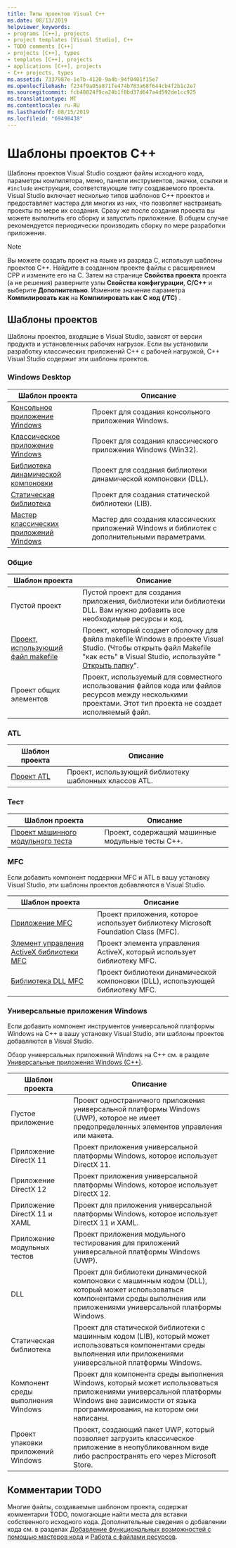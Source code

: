 ```yaml
---
title: Типы проектов Visual C++
ms.date: 08/13/2019
helpviewer_keywords:
- programs [C++], projects
- project templates [Visual Studio], C++
- TODO comments [C++]
- projects [C++], types
- templates [C++], projects
- applications [C++], projects
- C++ projects, types
ms.assetid: 7337987e-1e7b-4120-9a4b-94f0401f15e7
ms.openlocfilehash: f234f9a05a871fe474b783a68f644cb4f2b1c2e7
ms.sourcegitcommit: fcb48824f9ca24b1f8bd37d647a4d592de1cc925
ms.translationtype: MT
ms.contentlocale: ru-RU
ms.lasthandoff: 08/15/2019
ms.locfileid: "69498438"
---
```

# <a name="c-project-templates"></a>Шаблоны проектов С++

Шаблоны проектов Visual Studio создают файлы исходного кода, параметры компилятора, меню, панели инструментов, значки, ссылки и `#include` инструкции, соответствующие типу создаваемого проекта. Visual Studio включает несколько типов шаблонов C++ проектов и предоставляет мастера для многих из них, что позволяет настраивать проекты по мере их создания. Сразу же после создания проекта вы можете выполнить его сборку и запустить приложение. В общем случае рекомендуется периодически производить сборку по мере разработки приложения.

> [!NOTE]
> Вы можете создать проект на языке из разряда C, используя шаблоны проектов C++. Найдите в созданном проекте файлы с расширением CPP и измените его на C. Затем на странице **Свойства проекта** проекта (а не решения) разверните узлы **Свойства конфигурации**, **C/C++** и выберите **Дополнительно**. Измените значение параметра **Компилировать как** на **Компилировать как C код (/TC)** .

## <a name="project-templates"></a>Шаблоны проектов

Шаблоны проектов, входящие в Visual Studio, зависят от версии продукта и установленных рабочих нагрузок. Если вы установили разработку классических приложений C++ с рабочей нагрузкой, C++ Visual Studio содержит эти шаблоны проектов.

### <a name="windows-desktop"></a>Windows Desktop

|Шаблон проекта|Описание|
|----------------------|-----------------------------|
|[Консольное приложение Windows](../../windows/creating-a-console-application.md)|Проект для создания консольного приложения Windows.|
|[Классическое приложение Windows](../../windows/walkthrough-creating-windows-desktop-applications-cpp.md)|Проект для создания классического приложения Windows (Win32).|
|[Библиотека динамической компоновки](../walkthrough-creating-and-using-a-dynamic-link-library-cpp.md)|Проект для создания библиотеки динамической компоновки (DLL).|
|[Статическая библиотека](../../windows/walkthrough-creating-and-using-a-static-library-cpp.md)|Проект для создания статической библиотеки (LIB).|
|[Мастер классических приложений Windows](../../windows/windows-desktop-wizard.md)|Мастер для создания классических приложений Windows и библиотек с дополнительными параметрами.|

### <a name="general"></a>Общие

|Шаблон проекта|Описание|
|----------------------|-----------------------------|
|Пустой проект|Пустой проект для создания приложения, библиотеки или библиотеки DLL. Вам нужно добавить все необходимые ресурсы и код.|
|[Проект, использующий файл makefile](creating-a-makefile-project.md)|Проект, который создает оболочку для файла makefile Windows в проекте Visual Studio. (Чтобы открыть файл Makefile "как есть" в Visual Studio, используйте " [Открыть папку](../open-folder-projects-cpp.md)".|
|Проект общих элементов|Проект, используемый для совместного использования файлов кода или файлов ресурсов между несколькими проектами. Этот тип проекта не создает исполняемый файл.|

### <a name="atl"></a>ATL

|Шаблон проекта|Описание|
|----------------------|-----------------------------|
|[Проект ATL](../../atl/reference/creating-an-atl-project.md)|Проект, использующий библиотеку шаблонных классов ATL.|

### <a name="test"></a>Тест

|Шаблон проекта|Описание|
|----------------------|-----------------------------|
|[Проект машинного модульного теста](/visualstudio/test/writing-unit-tests-for-c-cpp-with-the-microsoft-unit-testing-framework-for-cpp)|Проект, содержащий машинные модульные тесты C++.|

### <a name="mfc"></a>MFC

Если добавить компонент поддержки MFC и ATL в вашу установку Visual Studio, эти шаблоны проектов добавляются в Visual Studio.

|Шаблон проекта|Описание|
|----------------------|-----------------------------|
|[Приложение MFC](../../mfc/reference/creating-an-mfc-application.md)|Проект приложения, которое использует библиотеку Microsoft Foundation Class (MFC).|
|[Элемент управления ActiveX библиотеки MFC](../../mfc/reference/creating-an-mfc-activex-control.md)|Проект элемента управления ActiveX, который использует библиотеку MFC.|
|[Библиотека DLL MFC](../../mfc/reference/creating-an-mfc-dll-project.md)|Проект библиотеки динамической компоновки (DLL), использующей библиотеку MFC.|

### <a name="windows-universal-apps"></a>Универсальные приложения Windows

Если добавить компонент инструментов универсальной платформы Windows на C++ в вашу установку Visual Studio, эти шаблоны проектов добавляются в Visual Studio.

Обзор универсальных приложений Windows на C++ см. в разделе [Универсальные приложения Windows (C++)](../../cppcx/universal-windows-apps-cpp.md).

|Шаблон проекта|Описание|
|----------------------|-----------------------------|
|Пустое приложение|Проект одностраничного приложения универсальной платформы Windows (UWP), которое не имеет предопределенных элементов управления или макета.|
|Приложение DirectX 11|Проект приложения универсальной платформы Windows, которое использует DirectX 11.|
|Приложение DirectX 12|Проект приложения универсальной платформы Windows, которое использует DirectX 12.|
|Приложение DirectX 11 и XAML|Проект для приложения универсальной платформы Windows, которое использует DirectX 11 и XAML.|
|Приложение модульных тестов|Проект приложения модульного тестирования для приложений универсальной платформы Windows (UWP).|
|DLL|Проект для библиотеки динамической компоновки с машинным кодом (DLL), который может использоваться компонентами среды выполнения или приложениями универсальной платформы Windows.|
|Статическая библиотека|Проект для статической библиотеки с машинным кодом (LIB), который может использоваться компонентами среды выполнения или приложениями универсальной платформы Windows.|
|Компонент среды выполнения Windows|Проект для компонента среды выполнения Windows, который может использоваться приложениями универсальной платформы Windows вне зависимости от языка программирования, на котором они написаны.|
|Проект упаковки приложений Windows|Проект, создающий пакет UWP, который позволяет загрузить классическое приложение в неопубликованном виде либо распространять его через Microsoft Store.|

## <a name="todo-comments"></a>Комментарии TODO

Многие файлы, создаваемые шаблоном проекта, содержат комментарии TODO, помогающие найти места для вставки собственного исходного кода. Дополнительные сведения о добавлении кода см. в разделах [Добавление функциональных возможностей с помощью мастеров кода](../../ide/adding-functionality-with-code-wizards-cpp.md) и [Работа с файлами ресурсов](../../windows/working-with-resource-files.md).



